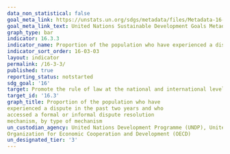 ```yaml
---
data_non_statistical: false
goal_meta_link: https://unstats.un.org/sdgs/metadata/files/Metadata-16-03-03.pdf
goal_meta_link_text: United Nations Sustainable Development Goals Metadata (pdf 1361kB)
graph_type: bar
indicator: 16.3.3
indicator_name: Proportion of the population who have experienced a dispute in the past two years and who accessed a formal or informal dispute resolution mechanism, by type of mechanism
indicator_sort_order: 16-03-03
layout: indicator
permalink: /16-3-3/
published: true
reporting_status: notstarted
sdg_goal: '16'
target: Promote the rule of law at the national and international levels and ensure equal access to justice for all
target_id: '16.3'
graph_title: Proportion of the population who have
experienced a dispute in the past two years and who
accessed a formal or informal dispute resolution
mechanism, by type of mechanism
un_custodian_agency: United Nations Development Programme (UNDP), United Nations on Drugs and Crime (UNODC) and
Organization for Economic Cooperation and Development (OECD)
un_designated_tier: '3'
---
```

